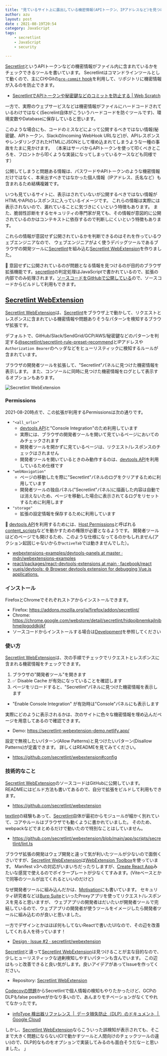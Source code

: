 ```yaml
---
title: "見ているサイト上に露出している機密情報(APIトークン、IPアドレスなど)を見つけるブラウザ拡張を作りました"
author: azu
layout: post
date : 2021-08-19T20:54
category: JavaScript
tags:
    - secretlint
    - JavaScript
    - security

---
```


[Secretlint](https://github.com/secretlint/secretlint)というAPIトークンなどの機密情報がファイル内に含まれているかをチェックできるツールを書いています。
Secretlintはコマンドラインツールとして動くので、主にCIやGitの[`pre-commit` hook](https://dev.classmethod.jp/articles/dont-allow-commiting-secrets-by-secretlint/)を利用して、リポジトリに機密情報が入るのを防止できます。

- [SecretlintでAPIトークンや秘密鍵などのコミットを防止する | Web Scratch](https://efcl.info/2020/03/24/secretlint/)

一方で、実際のウェブサービスなどは機密情報がファイルにハードコードされているわけではなく(Secrelint自体がこういうハードコードを防ぐツールです)、環境変数やDatabaseに保存していると思います。

このような場合にも、コードのミスなどによって公開するべきではない情報(秘密鍵、APIトークン、SlackのIncoming WebHook URLなど)が、APIレスポンスやレンダリングされたHTMLにJSONとして埋め込まれてしまうような一種の事故をたまに見かけます。
（本来はサーバからAPIトークンを使って叩くべきところを、フロントから叩くような実装になってしまっているケースなども同様です）

公開してしまうと問題ある情報は、パスワードやAPIトークンのような機密情報だけではなく、本来出すべきではなかった個人情報（IPアドレス、氏名など）も含まれるため結構複雑です。

いつも見ているサイトに、表示はされていないが公開するべきではない情報がHTMLやAPIのレスポンスに入っているイメージです。
これらの情報は実際には表示されないので、漏れていることに気づきにくいという特徴もあります。
また、脆弱性診断をするセキュリティの専門家が見ても、その情報が意図的に公開されているのかはコンテキストに依存するので判断しにくいという特徴もあります。

これらの情報が意図せず公開されているかを判断できるのはそれを作っているウェブエンジニアなので、
ウェブエンジニアがよく使うデバッグツールであるブラウザの開発ツールに[Secretlint](https://github.com/secretlint/secretlint)を組み込む[Secretlint WebExtension](https://github.com/secretlint/webextension)を作りました。

📝 意図せずに公開されているのが問題となる情報を見つけるのが目的のブラウザ拡張機能です。[secretlint](https://github.com/secretlint/secretlint)の判定処理はJavaScriptで書かれているので、拡張の内部でのみ処理されます。[ソースコードをGitHubで公開している](https://github.com/secretlint/webextension)ので、ソースコードからビルドして利用もできます。

## [Secretlint WebExtension](https://github.com/secretlint/webextension)

[Secretlint WebExtension](https://github.com/secretlint/webextension)は、[Secretlint](https://github.com/secretlint/secretlint)をブラウザ上で動かして、リクエストとレスポンスに含まれている機密情報や問題ありそうなパターンを検知するブラウザ拡張です。

デフォルトで、GitHub/Slack/SendGrid/GCP/AWS/秘密鍵などのパターンを判定する[@secretlint/secretlint-rule-preset-recommend](https://github.com/secretlint/secretlint/tree/master/packages/@secretlint/secretlint-rule-preset-recommend/)とIPアドレスや`Authorization Bearer`のヘッダなどをヒューリスティックに検知するルールが含まれています。

ブラウザの開発者ツールを拡張して、"Secretlint"パネルに見つけた機密情報を表示します。
また、コンソールに同時に見つけた機密情報をログとして表示するオプションもあります。

![Secretlint WebExtension](https://raw.githubusercontent.com/secretlint/webextension/main/docs/screenshot.png)

### Permissions

2021-08-20時点で、この拡張が利用するPermissionsは次の通りです。

- `"<all_urls>"`
    - [devtools API](https://developer.mozilla.org/ja/docs/Mozilla/Add-ons/WebExtensions/Extending_the_developer_tools)と"Console Integration"のため利用しています
    - 実際には、ブラウザの開発者ツールを開いて見ているページにおいてのみチェックされます
    - 開発者ツールを開かずに見ているページは、リクエスト/レスポンスのチェックはされません
    - 開発者ツールを開いているときのみ動作するのは、[devtools API](https://developer.mozilla.org/ja/docs/Mozilla/Add-ons/WebExtensions/Extending_the_developer_tools)を利用しているため仕様です
- `"webNavigation"`
    - ページの移動したを際に"Secretlint"パネルのログをクリアするために利用しています
    - 開発者ツールの独自パネル("Secretlint"パネル)に描画した内容は自動では消えないため、ページを移動した場合に表示されてるログをリセットするために利用します
- `"storage"`
    - 拡張の設定情報を保存するために利用しています

📝 [devtools API](https://developer.mozilla.org/ja/docs/Mozilla/Add-ons/WebExtensions/Extending_the_developer_tools)を利用するためには、[Host Permissions](https://developer.mozilla.org/ja/docs/Mozilla/Add-ons/WebExtensions/manifest.json/permissions#host_permissions)と呼ばれる[content_scripts](https://developer.mozilla.org/en-US/docs/Mozilla/Add-ons/WebExtensions/manifest.json/content_scripts)などを動かすための権限が必要となるようです。
開発者ツールはどのページでも開けるため、このような仕様になってるのかもしれません(アクション起因じゃないからか`activeTab`では動きませんでした）。

- [webextensions-examples/devtools-panels at master · mdn/webextensions-examples](https://github.com/mdn/webextensions-examples/tree/master/devtools-panels)
- [react/packages/react-devtools-extensions at main · facebook/react](https://github.com/facebook/react/tree/main/packages/react-devtools-extensions)
- [vuejs/devtools: ⚙️ Browser devtools extension for debugging Vue.js applications.](https://github.com/vuejs/devtools)

### インストール

FirefoxとChromeでそれぞれストアからインストールできます。

- Firefox: <https://addons.mozilla.org/ja/firefox/addon/secretlint/>
- Chrome: <https://chrome.google.com/webstore/detail/secretlint/hidpojbnemkajlnibhmeilpgoddkjjkf>
- ソースコードからインストールする場合は[Development](https://github.com/secretlint/webextension#development)を参照してください

### 使い方

[Secretlint WebExtension](https://github.com/secretlint/webextension)は、次の手順でチェックでリクエストとレスポンスに含まれる機密情報をチェックできます。

1. ブラウザの"開発者ツール"を開きます
2. ✅ Disable Cache が有効になっていることを確認します
3. ページをリロードすると、"Secretlint"パネルに見つけた機密情報を表示します
  - "Enable Console Integration" が有効時は"Console"パネルにも表示します

実際にどのように表示されるかは、次のサイトに色々な機密情報を埋め込んだページを用意してあるので確認できます。

- Demo: <https://secretlint-webextension-demo.netlify.app/>

設定で無視したいパターン(Allow Patterns)と見つけたいパターン(Disallow Patterns)が定義できます。
詳しくはREADMEを見てみてください。

- https://github.com/secretlint/webextension#config

### 技術的なこと

[Secretlint WebExtension](https://github.com/secretlint/webextension)のソースコードはGitHubに公開しています。
READMEにはビルド方法も書いてあるので、自分で拡張をビルドして利用もできます。

- <https://github.com/secretlint/webextension>

[textlint](https://github.com/textlint/textlint)の経験もあって、[Secretlint](https://github.com/secretlint/secretlint)自体が最初からモジュールが細かく別れていて、コアやルールはブラウザでも動くように書かれていました。
そのため、webpackなどでまとめるだけで動いたので特別なことはしていません。

- <https://github.com/secretlint/webextension/blob/main/app/scripts/secretlint/lint.ts>

ブラウザ拡張の開発はウェブ開発と違って気が利いたツールが少ないので面倒くさいですが、[Secretlint WebExtension](https://github.com/secretlint/webextension)は[WebExtension Toolbox](https://github.com/webextension-toolbox/webextension-toolbox)を使っています。
Manifest v3への対応がいまいちだったりしますが、[Create React App](https://github.com/facebook/create-react-app)みたいな感覚で使えるのでボイラープレートが少なくてすみます。(Viteベースとかで同等のツールが出てくれるといいのだけど)

なぜ開発者ツールに組み込んだかは、[Motivation](https://github.com/secretlint/webextension#motivation)にも書いています。
セキュリティ研究者などは[Burp Suite](https://portswigger.net/burp)といったProxyアプリを使ってリクエスト/レスポンスを見ると思いますが、
ウェブアプリの開発者はだいたいが開発者ツールで完結しているので、ウェブアプリの開発者が使うツールをイメージしたら開発者ツールに組み込むのが良いと思いました。

一方でデザインとかはほぼ何もしてないReactで書いたUIなので、その辺を改善してくれる人を待っています！

- [Design · Issue #2 · secretlint/webextension](https://github.com/secretlint/webextension/issues/2)

[Secretlint](https://github.com/secretlint/secretlint)と違って[Secretlint WebExtension](https://github.com/secretlint/webextension)は見つけることが主な目的なので、少しヒューリスティックな過剰検知しやすいパターンも含んでいます。
この辺はもっと改善できると良い気がします。良いアイデアがあってIssueを作ってください。

- Repository: [Secretlint WebExtension](https://github.com/secretlint/webextension)

[Codecovの問題](https://about.codecov.io/security-update/)からSecretlintで個人情報の検知もやりたかったけど、GCPのDLPもfalse positiveがかなり多いので、あんまりモチベーションがなくてやれてなかったです。

- [infoType 検出器リファレンス  |  データ損失防止（DLP）のドキュメント  |  Google Cloud](https://cloud.google.com/dlp/docs/infotypes-reference?hl=ja)

しかし、[Secretlint WebExtension](https://github.com/secretlint/webextension)ならこういった誤検知が表示されても、そこまで大きく問題にならない(CIで動かすツールと人間向けのチェックツールの違い)ので、DLP的なものをオプションで実装してみるのも面白そうだなーと思いました。
」
